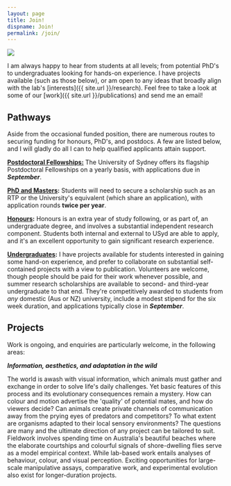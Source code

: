 ```yaml
---
layout: page
title: Join!
dispname: Join!
permalink: /join/
---
```


<img src="{{ site.baseurl }}/assets/triplet.jpg"> 

I am always happy to hear from students at all levels; from potential PhD's to undergraduates looking for hands-on experience. I have projects available (such as those below), or am open to any ideas that broadly align with the lab's [interests]({{ site.url }}/research). Feel free to take a look at some of our [work]({{ site.url }}/publications) and send me an email!

## Pathways

Aside from the occasional funded position, there are numerous routes to securing funding for honours, PhD's, and postdocs. A few are listed below, and I will gladly do all I can to help qualified applicants attain support.

**[Postdoctoral Fellowships:](https://sydney.edu.au/research/join-us/university-of-sydney-fellowship-scheme.html)** The University of Sydney offers its flagship Postdoctoral Fellowships on a yearly basis, with applications due in ***September***.

**[PhD and Masters](https://sydney.edu.au/courses/courses/pr/doctor-of-philosophy-science.html):** Students will need to secure a scholarship such as an RTP or the University's equivalent (which share an application), with application rounds **twice per year**.

**[Honours](https://sydney.edu.au/study/find-a-course/honours.html):** Honours is an extra year of study following, or as part of, an undergraduate degree, and involves a substantial independent research component. Students both internal and external to USyd are able to apply, and it's an excellent opportunity to gain significant research experience.

**[Undergraduates](http://sydney.edu.au/medicine/study/scholarships/summer-research/index.php):** I have projects available for students interested in gaining some hand-on experience, and prefer to collaborate on substantial self-contained projects with a view to publication. Volunteers are welcome, though people should be paid for their work whenever possible, and summer research scholarships are available to second- and third-year undergraduate to that end. They're competitively awarded to students from _any_ domestic (Aus or NZ) university, include a modest stipend for the six week duration, and applications typically close in ***September***.

## Projects

Work is ongoing, and enquiries are particularly welcome, in the following areas:

***Information, aesthetics, and adaptation in the wild***

The world is awash with visual information, which animals must gather and exchange in order to solve life's daily challenges. Yet basic features of this process and its evolutionary consequences remain a mystery. How can colour and motion advertise the 'quality' of potential mates, and how do viewers decide? Can animals create private channels of communication away from the prying eyes of predators and competitors? To what extent are organisms adapted to their local sensory environments? The questions are many and the ultimate direction of any project can be tailored to suit. Fieldwork involves spending time on Australia's beautiful beaches where the elaborate courtships and colourful signals of shore-dwelling flies serve as a model empirical context. While lab-based work entails analyses of behaviour, colour, and visual perception. Exciting opportunities for large-scale manipulative assays, comparative work, and experimental evolution also exist for longer-duration projects.


